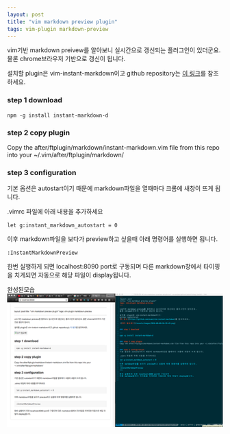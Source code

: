 ```yaml
---
layout: post
title: "vim markdown preview plugin"
tags: vim-plugin markdown-preview
---
```


vim기반 markdown preivew를 알아보니 실시간으로 갱신되는 플러그인이 있더군요.
물론 chrome브라우저 기반으로 갱신이 됩니다.

설치할 plugin은 vim-instant-markdown이고 
github repository는
[이 링크](https://github.com/suan/vim-instant-markdown)를 참조하세요.

### step 1 download

```
npm -g install instant-markdown-d
```

### step 2 copy plugin
Copy the after/ftplugin/markdown/instant-markdown.vim file from this repo into your ~/.vim/after/ftplugin/markdown/


### step 3 configuration
기본 옵션은 autostart이기 때문에 markdown파일을 열때마다 크롬에 새창이 뜨게 됩니다.

.vimrc 파일에 아래 내용을 추가하세요
```
let g:instant_markdown_autostart = 0
```
이후 markdown파일을 보다가 preview하고 싶을때 아래 명령어를 실행하면 됩니다.
```
:InstantMarkdownPreview
```

한번 실행하게 되면 localhost:8090 port로 구동되며
다른 markdown창에서 타이핑을 치게되면 자동으로 해당 파일이 display됩니다.

완성된모습
![exmaple](/assets/images/2016-08-14-11-18-50.png)
